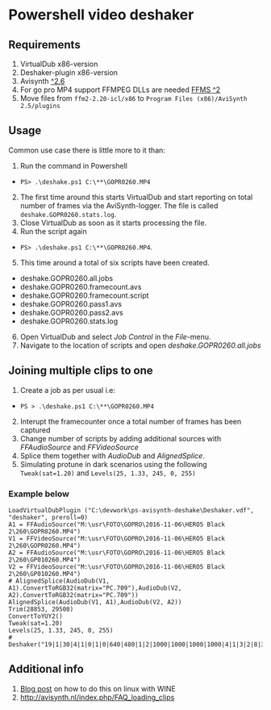 # Powershell video deshaker

## Requirements
1. VirtualDub x86-version
2. Deshaker-plugin x86-version
3. Avisynth [^2.6](https://sourceforge.net/projects/avisynth2/files/latest/download)
4. For go pro MP4 support FFMPEG DLLs are needed [FFMS ^2](https://github.com/FFMS/ffms2/releases)
5. Move files from `ffm2-2.20-icl/x86` to `Program Files (x86)/AviSynth 2.5/plugins`

## Usage
Common use case there is little more to it than:

1. Run the command in Powershell
  * `PS> .\deshake.ps1 C:\**\GOPR0260.MP4`
2. The first time around this starts VirtualDub and start reporting on total number of frames via the AviSynth-logger. The file is called `deshake.GOPR0260.stats.log`.
3. Close VirtualDub as soon as it starts processing the file.
4. Run the script again 
  * `PS> .\deshake.ps1 C:\**\GOPR0260.MP4`.
5. This time around a total of six scripts have been created.
  * deshake.GOPR0260.all.jobs
  * deshake.GOPR0260.framecount.avs
  * deshake.GOPR0260.framecount.script
  * deshake.GOPR0260.pass1.avs
  * deshake.GOPR0260.pass2.avs
  * deshake.GOPR0260.stats.log
6. Open VirtualDub and select *Job Control* in the *File*-menu.
7. Navigate to the location of scripts and open *deshake.GOPR0260.all.jobs*

## Joining multiple clips to one

1. Create a job as per usual i.e:
  * `PS > .\deshake.ps1 C:\**\GOPR0260.MP4`
2. Interupt the framecounter once a total number of frames has been captured 
3. Change number of scripts by adding additional sources with *FFAudioSource* and *FFVideoSource*
4. Splice them together with *AudioDub* and *AlignedSplice*. 
5. Simulating protune in dark scenarios using the following `Tweak(sat=1.20)` and `Levels(25, 1.33, 245, 0, 255)`

### Example below

	LoadVirtualDubPlugin ("C:\devwork\ps-avisynth-deshake\Deshaker.vdf", "deshaker", preroll=0)
	A1 = FFAudioSource("M:\usr\FOTO\GOPRO\2016-11-06\HERO5 Black 2\260\GOPR0260.MP4")
	V1 = FFVideoSource("M:\usr\FOTO\GOPRO\2016-11-06\HERO5 Black 2\260\GOPR0260.MP4")
	A2 = FFAudioSource("M:\usr\FOTO\GOPRO\2016-11-06\HERO5 Black 2\260\GP010260.MP4")
	V2 = FFVideoSource("M:\usr\FOTO\GOPRO\2016-11-06\HERO5 Black 2\260\GP010260.MP4")
	# AlignedSplice(AudioDub(V1, A1).ConvertToRGB32(matrix="PC.709"),AudioDub(V2, A2).ConvertToRGB32(matrix="PC.709"))
	AlignedSplice(AudioDub(V1, A1),AudioDub(V2, A2))
	Trim(28853, 29508)
	ConvertToYUY2()
	Tweak(sat=1.20)
	Levels(25, 1.33, 245, 0, 255)
	# Deshaker("19|1|30|4|1|0|1|0|640|480|1|2|1000|1000|1000|1000|4|1|3|2|8|30|300|4|C:\\usr\\xyz\\Deshaker.log|0|0|0|0|0|0|0|0|0|0|0|0|0|1|10|10|5|10|0|0|30|30|0|0|1|0|1|1|0|10|1000|1|90|1|1|20|5000|100|20|1|0|ff00ff")

## Additional info
1. [Blog post](http://abarry.org/avisynth-virtualdub-linux-gopro-hero-4-black-120fps-video/
) on how to do this on linux with WINE
2. http://avisynth.nl/index.php/FAQ_loading_clips
